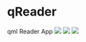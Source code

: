 # qReader
qml Reader App
 ![](https://github.com/RownH/backReadme/TIM图片20191213214718.png)
 ![](https://github.com/RownH/backReadme/TIM图片20191213214802.png) 
 ![](https://github.com/RownH/backReadme/TIM图片20191213214822.png) 
